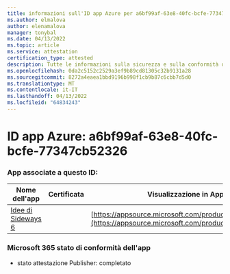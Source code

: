 ```yaml
---
title: informazioni sull'ID app Azure per a6bf99af-63e8-40fc-bcfe-77347cb52326
ms.author: elmalova
author: elenamalova
manager: tonybal
ms.date: 04/13/2022
ms.topic: article
ms.service: attestation
certification_type: attested
description: Tutte le informazioni sulla sicurezza e sulla conformità disponibili per a6bf99af-63e8-40fc-bcfe-77347cb52326.
ms.openlocfilehash: 0da2c5152c2529a3ef9b89cd81305c32b9131a28
ms.sourcegitcommit: 8272a4eaea1bbd9196b998f1cb9b87c6cbb7d5d0
ms.translationtype: MT
ms.contentlocale: it-IT
ms.lasthandoff: 04/13/2022
ms.locfileid: "64834243"
---
```

# <a name="azure-app-id-a6bf99af-63e8-40fc-bcfe-77347cb52326"></a>ID app Azure: a6bf99af-63e8-40fc-bcfe-77347cb52326


### <a name="apps-associated-with-this-id"></a>App associate a questo ID:
| **Nome dell'app** | **Certificata** | **Visualizzazione in AppSource** |
|--------------|---------------|-----------------------|
| [Idee di Sideways 6](../forward/WA200002782.md) |  | [https://appsource.microsoft.com/product/office/WA200002782](https://appsource.microsoft.com/product/office/WA200002782) |

### <a name="microsoft-365-app-compliance-status"></a>Microsoft 365 stato di conformità dell'app
- stato attestazione Publisher: completato

